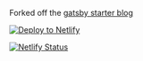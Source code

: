 Forked off the [gatsby starter blog](https://github.com/gatsbyjs/gatsby-starter-blog)

[![Deploy to Netlify](https://www.netlify.com/img/deploy/button.svg)](https://app.netlify.com/start/deploy?repository=https://github.com/maxburs/blog)

[![Netlify Status](https://api.netlify.com/api/v1/badges/ba57786d-e795-4bde-b057-9e3b5b1f1c37/deploy-status)](https://app.netlify.com/sites/maxburson/deploys)
